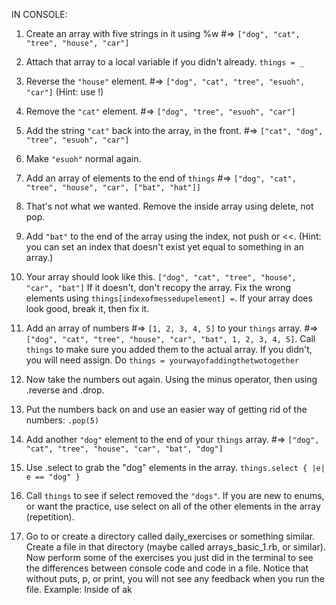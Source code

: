 IN CONSOLE:

1. Create an array with five strings in it using %w #=> `["dog", "cat", "tree", "house", "car"]`

2. Attach that array to a local variable if you didn't already. `things = _`

3. Reverse the `"house"` element. #=> `["dog", "cat", "tree", "esuoh", "car"]` (Hint: use !)

4. Remove the `"cat"` element. #=> `["dog", "tree", "esuoh", "car"]`

5. Add the string `"cat"` back into the array, in the front. #=> `["cat", "dog", "tree", "esuoh", "car"]`

6. Make `"esuoh"` normal again.

7. Add an array of elements to the end of `things` #=> `["dog", "cat", "tree", "house", "car", ["bat", "hat"]]`

8. That's not what we wanted. Remove the inside array using delete, not pop.

9. Add `"bat"` to the end of the array using the index, not push or <<. (Hint: you can set an index that doesn't 
   exist yet equal to something in an array.)

10. Your array should look like this. `["dog", "cat", "tree", "house", "car", "bat"]` If it doesn't,
   don't recopy the array. Fix the wrong elements using `things[indexofmessedupelement] =`. If your array does
   look good, break it, then fix it.

11. Add an array of numbers #=> `[1, 2, 3, 4, 5]` to your `things` array. #=>
    `["dog", "cat", "tree", "house", "car", "bat", 1, 2, 3, 4, 5]`. Call `things` to make sure you added them 
    to the actual array. If you didn't, you will need assign. Do `things = yourwayofaddingthetwotogether`

12. Now take the numbers out again. Using the minus operator, then using .reverse and .drop.

13. Put the numbers back on and use an easier way of getting rid of the numbers: `.pop(5)`

14. Add another `"dog"` element to the end of your `things` array. #=>
    `["dog", "cat", "tree", "house", "car", "bat", "dog"]`

15. Use .select to grab the "dog" elements in the array. `things.select { |e| e == "dog" }`

16. Call `things` to see if select removed the `"dogs"`. If you are new to enums, or want the practice, use 
    select on all of the other elements in the array (repetition).

17. Go to or create a directory called daily_exercises or something similar. Create a file in that directory
    (maybe called arrays_basic_1.rb, or similar). Now perform some of the exercises you just did in the terminal 
    to see the differences between console code and code in a file. Notice that without puts, p, or print, you will 
    not see any feedback when you run the file. Example:
    Inside of ak
